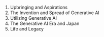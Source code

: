 1. Upbringing and Aspirations
2. The Invention and Spread of Generative AI
3. Utilizing Generative AI
4. The Generative AI Era and Japan
5. Life and Legacy

